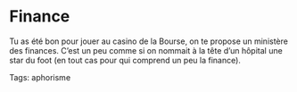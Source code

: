 # Finance

Tu as été bon pour jouer au casino de la Bourse, on te propose un ministère des finances. C’est un peu comme si on nommait à la tête d’un hôpital une star du foot (en tout cas pour qui comprend un peu la finance).

Tags: aphorisme